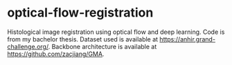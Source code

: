 # optical-flow-registration
Histological image registration using optical flow and deep learning. Code is from my bachelor thesis.
Dataset used is available at https://anhir.grand-challenge.org/.
Backbone architecture is available at https://github.com/zacjiang/GMA.
